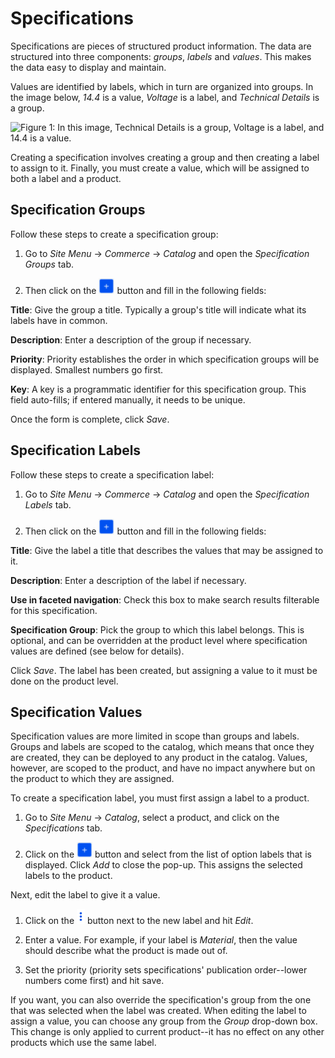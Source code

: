 # Specifications [](id=specifications)

Specifications are pieces of structured product information. The data are
structured into three components: *groups*, *labels* and *values*. This
makes the data easy to display and maintain.

Values are identified by labels, which in turn are organized into groups. In
the image below, *14.4* is a value, *Voltage* is a label, and *Technical
Details* is a group.

![Figure 1: In this image, *Technical Details* is a group, *Voltage* is a label, and *14.4* is a value.](../../images/spec-group.png)

Creating a specification involves creating a group and then creating a label to
assign to it. Finally, you must create a value, which will be assigned to both
a label and a product.

## Specification Groups [](id=specification-groups)

Follow these steps to create a specification group:

1.  Go to *Site Menu* &rarr; *Commerce* &rarr; *Catalog* and open the
    *Specification Groups* tab. 

2.  Then click on the ![Add](../../images/icon-add.png) button and fill in
    the following fields:

**Title**: Give the group a title. Typically a group's title will indicate what
its labels have in common.

**Description**: Enter a description of the group if necessary.

**Priority**: Priority establishes the order in which specification groups will
be displayed. Smallest numbers go first.

**Key**: A key is a programmatic identifier for this specification group. This
field auto-fills; if entered manually, it needs to be unique.

Once the form is complete, click *Save*.

## Specification Labels [](id=specification-labels)

Follow these steps to create a specification label:

1.  Go to *Site Menu* &rarr; *Commerce* &rarr; *Catalog* and open the
    *Specification Labels* tab. 

2.  Then click on the ![Add](../../images/icon-add.png) button and fill in
    the following fields:

**Title**: Give the label a title that describes the values that may be
assigned to it.

**Description**: Enter a description of the label if necessary.

**Use in faceted navigation**: Check this box to make search results filterable
for this specification.

**Specification Group**: Pick the group to which this label belongs. This is
optional, and can be overridden at the product level where specification values
are defined (see below for details).

Click *Save*. The label has been created, but assigning a value to it must
be done on the product level.

## Specification Values [](id=specification-values)

Specification values are more limited in scope than groups and labels. Groups
and labels are scoped to the catalog, which means that once they are created,
they can be deployed to any product in the catalog. Values, however, are scoped
to the product, and have no impact anywhere but on the product to which they
are assigned.

To create a specification label, you must first assign a label to a product.

1.  Go to *Site Menu* &rarr; *Catalog*, select a product, and click on the
    *Specifications* tab.

2.  Click on the ![Add](../../images/icon-add.png) button and select from the
    list of option labels that is displayed. Click *Add* to close the pop-up.
    This assigns the selected labels to the product.

Next, edit the label to give it a value.

1.  Click on the ![Options](../../images/icon-options.png) button next to the new label and hit *Edit*.

2.  Enter a value. For example, if your label is *Material*, then the value
    should describe what the product is made out of. 
 
3.  Set the priority (priority sets specifications' publication order--lower
    numbers come first) and hit save.

If you want, you can also override the specification's group from the one that
was selected when the label was created. When editing the label to assign
a value, you can choose any group from the *Group* drop-down box. This change
is only applied to current product--it has no effect on any other products
which use the same label.
